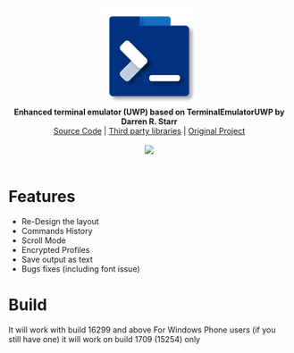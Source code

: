 <p align="center">
  <img src="assets/logo.png" width="176"><br>
  <b>Enhanced terminal emulator (UWP) based on TerminalEmulatorUWP by Darren R. Starr</b><br>
  <a href="./src">Source Code</a> |
  <a href="./src/3rdparty/SSH.NET">Third party libraries</a> |
  <a href="https://github.com/darrenstarr/TerminalEmulatorUWP">Original Project</a> 
  <br><br>
  <img src="assets/screen.png"><br><br>
</p>


# Features

- Re-Design the layout
- Commands History
- Scroll Mode
- Encrypted Profiles
- Save output as text
- Bugs fixes (including font issue)


# Build

It will work with build 16299 and above
For Windows Phone users (if you still have one) it will work on build 1709 (15254) only